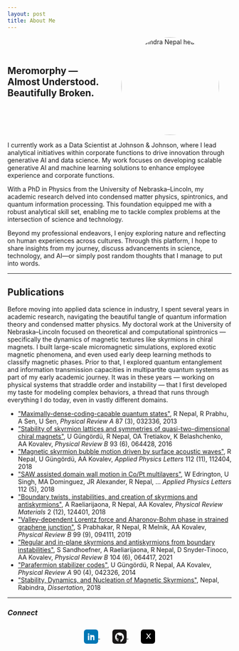 ```yaml
---
layout: post
title: About Me
---
```


<div style="display: flex; align-items: center; justify-content: center; gap: 2em; flex-wrap: wrap; margin-bottom: 1em; margin-right: 2em">
  <div style="flex: 1; min-width: 220px;">
    <h2 style="margin-top:0;">Meromorphy — Almost Understood. Beautifully Broken.</h2>
  </div>
  <div style="flex: 0 0 180px; text-align: center;">
    <img src="{{ 'assets/images/Photo.jpg' | relative_url }}" alt="Rabindra Nepal headshot" style="border-radius:50%; width:220px; max-width:100%;">
  </div>
</div>

I currently work as a Data Scientist at Johnson & Johnson, where I lead analytical initiatives within corporate functions to drive innovation through generative AI and data science. My work focuses on developing scalable generative AI and machine learning solutions to enhance employee experience and corporate functions.

With a PhD in Physics from the University of Nebraska–Lincoln, my academic research delved into condensed matter physics, spintronics, and quantum information processing. This foundation equipped me with a robust analytical skill set, enabling me to tackle complex problems at the intersection of science and technology.

Beyond my professional endeavors, I enjoy exploring nature and reflecting on human experiences across cultures. Through this platform, I hope to share insights from my journey, discuss advancements in science, technology, and AI—or simply post random thoughts that I manage to put into words.

---

## Publications

Before moving into applied data science in industry, I spent several years in academic research, navigating the beautiful tangle of quantum information theory and condensed matter physics. My doctoral work at the University of Nebraska–Lincoln focused on theoretical and computational spintronics — specifically the dynamics of magnetic textures like skyrmions in chiral magnets. I built large-scale micromagnetic simulations, explored exotic magnetic phenomena, and even used early deep learning methods to classify magnetic phases. Prior to that, I explored quantum entanglement and information transmission capacities in multipartite quantum systems as part of my early academic journey. It was in these years — working on physical systems that straddle order and instability — that I first developed my taste for modeling complex behaviors, a thread that runs through everything I do today, even in vastly different domains.

- ["Maximally-dense-coding-capable quantum states"](https://journals.aps.org/pra/abstract/10.1103/PhysRevA.87.032336), R Nepal, R Prabhu, A Sen, U Sen, *Physical Review A* 87 (3), 032336, 2013
- ["Stability of skyrmion lattices and symmetries of quasi-two-dimensional chiral magnets"](https://journals.aps.org/prb/abstract/10.1103/PhysRevB.93.064428), U Güngördü, R Nepal, OA Tretiakov, K Belashchenko, AA Kovalev, *Physical Review B* 93 (6), 064428, 2016
- ["Magnetic skyrmion bubble motion driven by surface acoustic waves"](https://pubs.aip.org/aip/apl/article/112/11/112404/34636), R Nepal, U Güngördü, AA Kovalev, *Applied Physics Letters* 112 (11), 112404, 2018
- ["SAW assisted domain wall motion in Co/Pt multilayers"](https://pubs.aip.org/aip/apl/article/112/5/052402/36096), W Edrington, U Singh, MA Dominguez, JR Alexander, R Nepal, ... *Applied Physics Letters* 112 (5), 2018
- ["Boundary twists, instabilities, and creation of skyrmions and antiskyrmions"](https://journals.aps.org/prmaterials/abstract/10.1103/PhysRevMaterials.2.124401), A Raeliarijaona, R Nepal, AA Kovalev, *Physical Review Materials* 2 (12), 124401, 2018
- ["Valley-dependent Lorentz force and Aharonov-Bohm phase in strained graphene junction"](https://journals.aps.org/prb/abstract/10.1103/PhysRevB.99.094111), S Prabhakar, R Nepal, R Melnik, AA Kovalev, *Physical Review B* 99 (9), 094111, 2019
- ["Regular and in-plane skyrmions and antiskyrmions from boundary instabilities"](https://journals.aps.org/prb/abstract/10.1103/PhysRevB.104.064417), S Sandhoefner, A Raeliarijaona, R Nepal, D Snyder-Tinoco, AA Kovalev, *Physical Review B* 104 (6), 064417, 2021
- ["Parafermion stabilizer codes"](https://journals.aps.org/pra/abstract/10.1103/PhysRevA.90.042326), U Güngördü, R Nepal, AA Kovalev, *Physical Review A* 90 (4), 042326, 2014
- ["Stability, Dynamics, and Nucleation of Magnetic Skyrmions"](https://www.proquest.com/openview/87b41400f653ebb3abab21784975b37d/1?pq-origsite=gscholar&cbl=18750&diss=y), Nepal, Rabindra, *Dissertation*, 2018

---

### *Connect*

<p style="text-align:center; margin-top:2em;">
  <a href="https://www.linkedin.com/in/nepalrabindra/" target="_blank" title="LinkedIn" style="margin:0 1em;">
    <svg width="32" height="32" viewBox="0 0 32 32" fill="none" style="vertical-align:middle;">
      <g>
        <rect width="32" height="32" rx="6" fill="#0077B5"/>
        <path d="M12.1 24h-3.2V13.3h3.2V24zM10.5 12c-1 0-1.7-.7-1.7-1.6 0-.9.7-1.6 1.7-1.6s1.7.7 1.7 1.6c0 .9-.7 1.6-1.7 1.6zm13.5 12h-3.2v-5.5c0-1.3-.5-2.1-1.6-2.1-.9 0-1.4.6-1.7 1.2-.1.2-.1.5-.1.8V24h-3.2s.1-10.7 0-11.7h3.2v1.7c.4-.6 1.1-1.5 2.7-1.5 2 0 3.5 1.3 3.5 4.1V24z" fill="#fff"/>
      </g>
    </svg>
  </a>
  <a href="https://github.com/rnepal2" target="_blank" title="GitHub" style="margin:0 1em;">
    <svg width="32" height="32" viewBox="0 0 32 32" fill="none" style="vertical-align:middle;">
      <g>
        <rect width="32" height="32" rx="6" fill="#181717"/>
        <path fill="#fff" fill-rule="evenodd" clip-rule="evenodd" d="M16 7C10.477 7 6 11.477 6 17c0 4.418 2.865 8.166 6.839 9.489.5.092.682-.217.682-.483 0-.237-.009-.868-.014-1.703-2.782.604-3.369-1.342-3.369-1.342-.454-1.154-1.11-1.462-1.11-1.462-.908-.62.069-.608.069-.608 1.004.07 1.532 1.032 1.532 1.032.892 1.529 2.341 1.088 2.91.832.091-.646.35-1.088.636-1.34-2.221-.253-4.555-1.111-4.555-4.944 0-1.091.39-1.984 1.029-2.683-.103-.253-.446-1.272.098-2.65 0 0 .84-.27 2.75 1.025A9.564 9.564 0 0116 13.844c.85.004 1.705.115 2.504.337 1.909-1.295 2.748-1.025 2.748-1.025.546 1.378.202 2.397.1 2.65.64.699 1.028 1.592 1.028 2.683 0 3.842-2.337 4.687-4.566 4.936.359.309.678.919.678 1.852 0 1.336-.012 2.415-.012 2.744 0 .268.18.579.688.481C23.138 25.162 26 21.418 26 17c0-5.523-4.477-10-10-10z"/>
      </g>
    </svg>
  </a>
  <a href="https://x.com/ccRabindra" target="_blank" title="Twitter/X" style="margin:0 1em;">
    <svg width="32" height="32" viewBox="0 0 32 32" fill="none" style="vertical-align:middle;">
      <rect width="32" height="32" rx="6" fill="#000"/>
      <path d="M22.667 9.333h-2.027l-3.307 4.36-3.16-4.36h-2.173l4.16 5.76-4.36 5.907h2.027l3.507-4.747 3.44 4.747h2.173l-4.44-5.907 4.166-5.76z" fill="#fff"/>
    </svg>
  </a>
</p>
